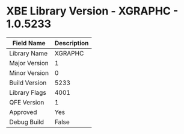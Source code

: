 # XBE Library Version - XGRAPHC - 1.0.5233

| Field Name | Description |
|---|---|
| Library Name | XGRAPHC |
| Major Version | 1 |
| Minor Version | 0 |
| Build Version | 5233 |
| Library Flags | 4001 |
| QFE Version | 1 |
| Approved | Yes |
| Debug Build | False |
